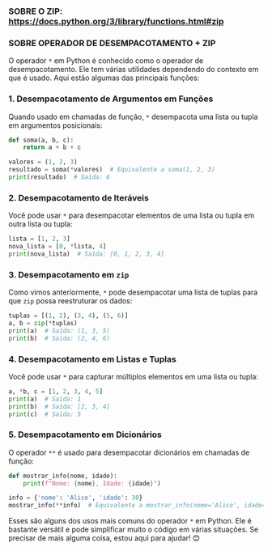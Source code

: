 ### SOBRE O ZIP: https://docs.python.org/3/library/functions.html#zip

### SOBRE OPERADOR DE DESEMPACOTAMENTO + ZIP
O operador `*` em Python é conhecido como o operador de desempacotamento. Ele tem várias utilidades dependendo do contexto em que é usado. Aqui estão algumas das principais funções:

### 1. Desempacotamento de Argumentos em Funções

Quando usado em chamadas de função, `*` desempacota uma lista ou tupla em argumentos posicionais:

```python
def soma(a, b, c):
    return a + b + c

valores = (1, 2, 3)
resultado = soma(*valores)  # Equivalente a soma(1, 2, 3)
print(resultado)  # Saída: 6
```

### 2. Desempacotamento de Iteráveis

Você pode usar `*` para desempacotar elementos de uma lista ou tupla em outra lista ou tupla:

```python
lista = [1, 2, 3]
nova_lista = [0, *lista, 4]
print(nova_lista)  # Saída: [0, 1, 2, 3, 4]
```

### 3. Desempacotamento em `zip`

Como vimos anteriormente, `*` pode desempacotar uma lista de tuplas para que `zip` possa reestruturar os dados:

```python
tuplas = [(1, 2), (3, 4), (5, 6)]
a, b = zip(*tuplas)
print(a)  # Saída: (1, 3, 5)
print(b)  # Saída: (2, 4, 6)
```

### 4. Desempacotamento em Listas e Tuplas

Você pode usar `*` para capturar múltiplos elementos em uma lista ou tupla:

```python
a, *b, c = [1, 2, 3, 4, 5]
print(a)  # Saída: 1
print(b)  # Saída: [2, 3, 4]
print(c)  # Saída: 5
```

### 5. Desempacotamento em Dicionários

O operador `**` é usado para desempacotar dicionários em chamadas de função:

```python
def mostrar_info(nome, idade):
    print(f"Nome: {nome}, Idade: {idade}")

info = {'nome': 'Alice', 'idade': 30}
mostrar_info(**info)  # Equivalente a mostrar_info(nome='Alice', idade=30)
```

Esses são alguns dos usos mais comuns do operador `*` em Python. Ele é bastante versátil e pode simplificar muito o código em várias situações. Se precisar de mais alguma coisa, estou aqui para ajudar! 😊